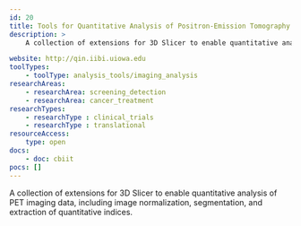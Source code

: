 ```yaml
---
id: 20
title: Tools for Quantitative Analysis of Positron-Emission Tomography (PET) Imaging
description: >
    A collection of extensions for 3D Slicer to enable quantitative analysis of PET imaging data, including image normalization, segmentation, and extraction of quantitative indices.

website: http://qin.iibi.uiowa.edu
toolTypes:
    - toolType: analysis_tools/imaging_analysis
researchAreas:
    - researchArea: screening_detection
    - researchArea: cancer_treatment
researchTypes:
    - researchType : clinical_trials
    - researchType : translational
resourceAccess:
    type: open
docs:
    - doc: cbiit
pocs: []        
---
```

A collection of extensions for 3D Slicer to enable quantitative analysis of PET imaging data, including image normalization, segmentation, and extraction of quantitative indices.